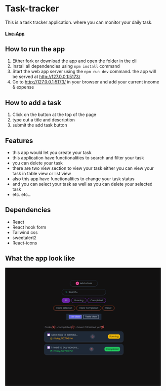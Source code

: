 # Task-tracker
This is a task tracker application. where you can monitor your daily task.

#### [Live-App](https://track-your-task.netlify.app/)

## How to run the app
1. Either fork or download the app and open the folder in the cli
2. Install all dependencies using `npm install` command
3. Start the web app server using the `npm run dev` command. the app will be served at http://127.0.0.1:5173/
4. Go to http://127.0.0.1:5173/ in your browser and add your current income & expense

## How to add a task
1. Click on the button at the top of the page
2. type out a title and description
3. submit the add task button

## Features
- this app would let you create your task
- this application have functionalities to search and filter your task
- you can delete your task
- there are two view section to view your task either you can view your task in table view or list view
- also this app have functionalities to change your task status 
- and you can select your task as well as you can delete your selected task 
- etc. etc...


## Dependencies
- React
- React hook form
- Tailwind css
- sweetalert2
- React-icons

## What the app look like
![Alt text](https://github.com/rohan-sorkar/task-tracker/blob/main/src/assets/application-ui.png?raw=true)
